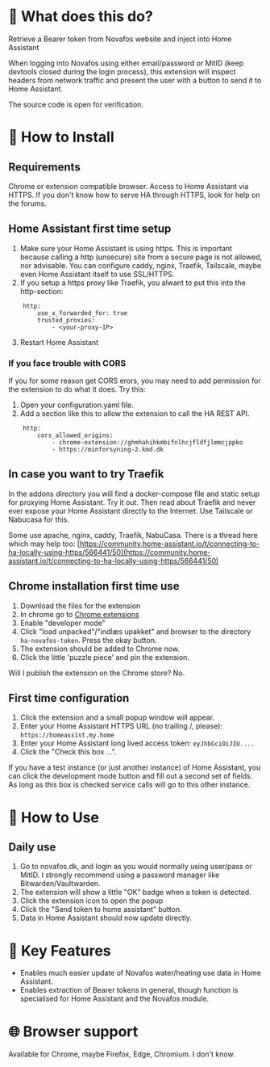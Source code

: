 # 🚀 What does this do?

Retrieve a Bearer token from Novafos website and inject into Home Assistant

When logging into Novafos using either email/password or MitID (keep devtools closed during the login process),
this extension will inspect headers from network traffic and present the user with a button to send it to
Home Assistant.

The source code is open for verification.

# 🎯 How to Install

## Requirements

Chrome or extension compatible browser.  Access to Home Assistant via HTTPS.  If you don't know how to serve HA through HTTPS, look for help on the forums.  

## Home Assistant first time setup
1. Make sure your Home Assistant is using https.  This is important because
   calling a http (unsecure) site from a secure page is not allowed, nor advisable.
   You can configure caddy, nginx, Traefik, Tailscale, maybe even Home Assistant itself to use SSL/HTTPS.
2. If you setup a https proxy like Traefik, you alwant to put this into the http-section:
```
    http:
        use_x_forwarded_for: true
        trusted_proxies:
            - <your-proxy-IP>
```
3. Restart Home Assistant

### If you face trouble with CORS

If you for some reason get CORS erors, you may need to add permission for the extension to do what it does. Try this:
1. Open your configuration.yaml file.
2. Add a section like this to allow the extension to call the HA REST API.
```
    http:
        cors_allowed_origins:
            - chrome-extension://ghmhahihkmbifnlhcjfldfjlmmcjppko
            - https://minforsyning-2.kmd.dk
```

## In case you want to try Traefik

In the addons directory you will find a docker-compose file and static setup for proxying Home Assistant.  Try it out.  Then read about Traefik and never ever expose your Home Assistant directly to the Internet.  Use Tailscale or Nabucasa for this.

Some use apache, nginx, caddy, Traefik, NabuCasa.
There is a thread here which may help too: [https://community.home-assistant.io/t/connecting-to-ha-locally-using-https/566441/50](https://community.home-assistant.io/t/connecting-to-ha-locally-using-https/566441/50)

## Chrome installation first time use
1. Download the files for the extension
2. In chrome go to [Chrome extensions](chrome://extensions/)
3. Enable "developer mode"
4. Click "load unpacked"/"indlæs upakket" and browser to the directory `ha-novafos-token`.  Press the okay button.
5. The extension should be added to Chrome now.
6. Click the little 'puzzle piece' and pin the extension.

Will I publish the extension on the Chrome store? No.

## First time configuration
1. Click the extension and a small popup window will appear.
2. Enter your Home Assistant HTTPS URL (no trailing /, please): ```https://homeassist.my.home```
3. Enter your Home Assistant long lived access token: ```eyJhbGciOiJIU....```
4. Click the "Check this box ...".

If you have a test instance (or just another instance) of Home Assistant, you can click the development mode button and fill out a
second set of fields.  As long as this box is checked service calls will go to this other instance.

# 🎯 How to Use

## Daily use
1. Go to novafos.dk, and login as you would normally using user/pass or MitID. I strongly recommend using a password manager like Bitwarden/Vaultwarden.
2. The extension will show a little "OK" badge when a token is detected.
3. Click the extension icon to open the popup
4. Click the "Send token to home assistant" button.
5. Data in Home Assistant should now update directly.

# 🔑 Key Features
- Enables much easier update of Novafos water/heating use data in Home Assistant.
- Enables extraction of Bearer tokens in general, though function is specialised for Home Assistant and the Novafos module.

# 🌐 Browser support
Available for Chrome, maybe Firefox, Edge, Chromium.  I don't know.